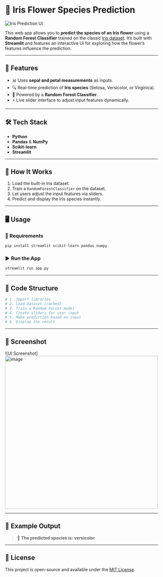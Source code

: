 # 🌸 Iris Flower Species Prediction

![Iris Prediction UI](b469e348-a030-4c43-9e04-b4263739f8ef.png)

This web app allows you to **predict the species of an Iris flower** using a **Random Forest Classifier** trained on the classic [Iris dataset](https://scikit-learn.org/stable/auto_examples/datasets/plot_iris_dataset.html). It’s built with **Streamlit** and features an interactive UI for exploring how the flower’s features influence the prediction.

---

## 🚀 Features

- 📊 Uses **sepal and petal measurements** as inputs.
- 🔍 Real-time prediction of **Iris species** (Setosa, Versicolor, or Virginica).
- 🧠 Powered by a **Random Forest Classifier**.
- ⚡ Live slider interface to adjust input features dynamically.

---

## 🛠️ Tech Stack

- **Python**
- **Pandas** & **NumPy**
- **Scikit-learn**
- **Streamlit**

---

## 🧪 How It Works

1. Load the built-in Iris dataset.
2. Train a `RandomForestClassifier` on the dataset.
3. Let users adjust the input features via sliders.
4. Predict and display the Iris species instantly.

---

## 🖥️ Usage

### 🔧 Requirements

```bash
pip install streamlit scikit-learn pandas numpy
```

### ▶️ Run the App

```bash
streamlit run app.py
```

---

## 📂 Code Structure

```python
# 1. Import libraries
# 2. Load dataset (cached)
# 3. Train a Random Forest model
# 4. Create sliders for user input
# 5. Make prediction based on input
# 6. Display the result
```

---

## 📸 Screenshot

![UI Screenshot] <img width="503" alt="image" src="https://github.com/user-attachments/assets/b6a97dd2-5f55-443b-9d67-fb1e4104492d" />


---

## 🤖 Example Output

> 🌸 **The predicted species is: versicolor**


---

## 📜 License

This project is open-source and available under the [MIT License](LICENSE).
